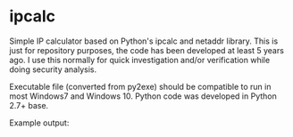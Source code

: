 # ipcalc
Simple IP calculator based on Python's ipcalc and netaddr library. This is just for repository purposes, the code has been developed at least 5 years ago. I use this normally for quick investigation and/or verification while doing security analysis.

Executable file (converted from py2exe) should be compatible to run in most Windows7 and Windows 10. 
Python code was developed in Python 2.7+ base.

Example output:
